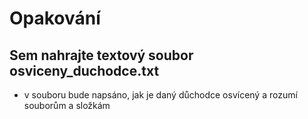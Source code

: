 # Opakování

## Sem nahrajte textový soubor osviceny_duchodce.txt
- v souboru bude napsáno, jak je daný důchodce osvícený a rozumí souborům a složkám
